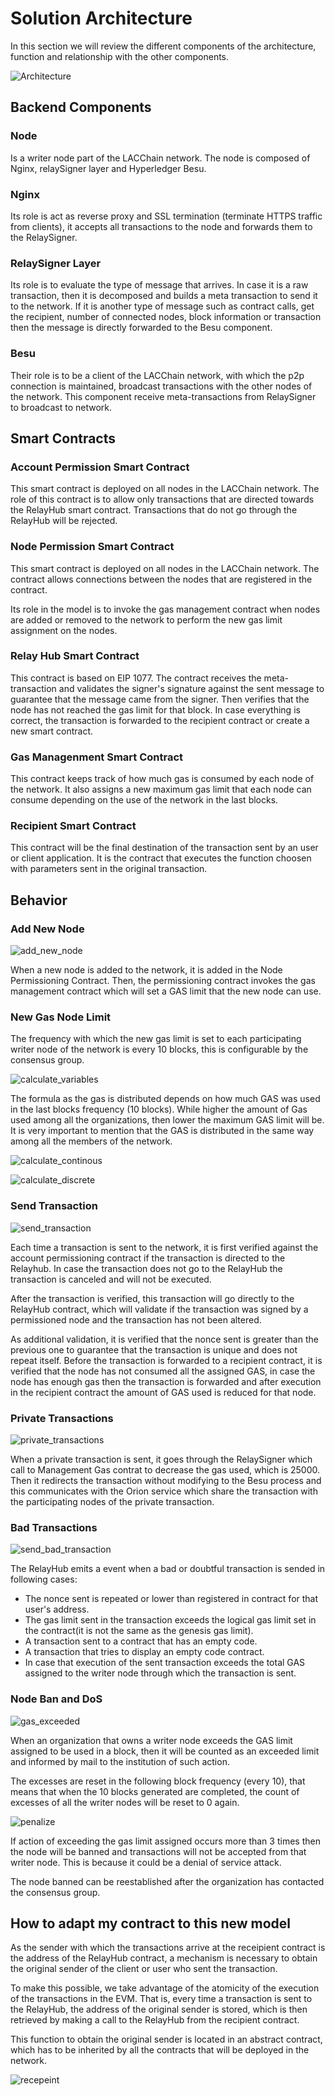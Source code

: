 # Solution Architecture

In this section we will review the different components of the architecture, function and relationship with the other components.

![Architecture](images/architecture.png)

## Backend Components

### Node
Is a writer node part of the LACChain network. The node is composed of Nginx, relaySigner layer and Hyperledger Besu.

### Nginx
Its role is act as reverse proxy and SSL termination (terminate HTTPS traffic from clients), it accepts all transactions to the node and forwards them to the RelaySigner.

### RelaySigner Layer
Its role is to evaluate the type of message that arrives. In case it is a raw transaction, then it is decomposed and builds a meta transaction to send it to the network. If it is another type of message such as contract calls, get the recipient, number of connected nodes, block information or transaction then the message is directly forwarded to the Besu component.

### Besu
Their role is to be a client of the LACChain network, with which the p2p connection is maintained, broadcast transactions with the other nodes of the network. This component receive meta-transactions from RelaySigner to broadcast to network.

## Smart Contracts

### Account Permission Smart Contract
This smart contract is deployed on all nodes in the LACChain network. The role of this contract is to allow only transactions that are directed towards the RelayHub smart contract. Transactions that do not go through the RelayHub will be rejected.

### Node Permission Smart Contract
This smart contract is deployed on all nodes in the LACChain network. The contract allows connections between the nodes that are registered in the contract. 

Its role in the model is to invoke the gas management contract when nodes are added or removed to the network to perform the new gas limit assignment on the nodes.

### Relay Hub Smart Contract
This contract is based on EIP 1077. The contract receives the meta-transaction and validates the signer's signature against the sent message to guarantee that the message came from the signer. Then verifies that the node has not reached the gas limit for that block. In case everything is correct, the transaction is forwarded to the recipient contract or create a new smart contract.

### Gas Managenment Smart Contract
This contract keeps track of how much gas is consumed by each node of the network. It also assigns a new maximum gas limit that each node can consume depending on the use of the network in the last blocks.

### Recipient Smart Contract
This contract will be the final destination of the transaction sent by an user or client application. It is the contract that executes the function choosen with parameters sent in the original transaction.

## Behavior

### Add New Node

![add_new_node](images/add_new_nodo.png)

When a new node is added to the network, it is added in the Node Permissioning Contract. Then, the permissioning contract invokes the gas management contract which will set a GAS limit that the new node can use.

### New Gas Node Limit

The frequency with which the new gas limit is set to each participating writer node of the network is every 10 blocks, this is configurable by the consensus group.

![calculate_variables](images/calculate_variables.png)

The formula as the gas is distributed depends on how much GAS was used in the last blocks frequency (10 blocks). While higher the amount of Gas used among all the organizations, then lower the maximum GAS limit will be. It is very important to mention that the GAS is distributed in the same way among all the members of the network.

![calculate_continous](images/calculate_continous.png)

![calculate_discrete](images/calculate_discrete.png)

### Send Transaction

![send_transaction](images/send_transaction.png)

Each time a transaction is sent to the network, it is first verified against the account permissioning contract if the transaction is directed to the Relayhub. In case the transaction does not go to the RelayHub the transaction is canceled and will not be executed. 

After the transaction is verified, this transaction will go directly to the RelayHub contract, which will validate if the transaction was signed by a permissioned node and the transaction has not been altered.

As additional validation, it is verified that the nonce sent is greater than the previous one to guarantee that the transaction is unique and does not repeat itself. Before the transaction is forwarded to a recipient contract, it is verified that the node has not consumed all the assigned GAS, in case the node has enough gas then the transaction is forwarded and after execution in the recipient contract the amount of GAS used is reduced for that node.

### Private Transactions

![private_transactions](images/private_transactions.png)

When a private transaction is sent, it goes through the RelaySigner which call to Management Gas contrat to decrease the gas used, which is 25000. Then it redirects the transaction without modifying to the Besu process and this communicates with the Orion service which share the transaction with the participating nodes of the private transaction.

### Bad Transactions

![send_bad_transaction](images/send_bad_transaction.png)

The RelayHub emits a event when a bad or doubtful transaction is sended in following cases:
- The nonce sent is repeated or lower than registered in contract for that user's address.
- The gas limit sent in the transaction exceeds the logical gas limit set in the contract(it is not the same as the genesis gas limit).
- A transaction sent to a contract that has an empty code.
- A transaction that tries to display an empty code contract.
- In case that execution of the sent transaction exceeds the total GAS assigned to the writer node through which the transaction is sent.

### Node Ban and DoS

![gas_exceeded](images/gas_exceeded.png)

When an organization that owns a writer node exceeds the GAS limit assigned to be used in a block, then it will be counted as an exceeded limit and informed by mail to the institution of such action. 

The excesses are reset in the following block frequency (every 10), that means that when the 10 blocks generated are completed, the count of excesses of all the writer nodes will be reset to 0 again.

![penalize](images/penalize.png)

If action of exceeding the gas limit assigned occurs more than 3 times then the node will be banned and transactions will not be accepted from that writer node. This is because it could be a denial of service attack.

The node banned can be reestablished after the organization has contacted the consensus group.

## How to adapt my contract to this new model

As the sender with which the transactions arrive at the receipient contract is the address of the RelayHub contract, a mechanism is necessary to obtain the original sender of the client or user who sent the transaction. 

To make this possible, we take advantage of the atomicity of the execution of the transactions in the EVM. That is, every time a transaction is sent to the RelayHub, the address of the original sender is stored, which is then retrieved by making a call to the RelayHub from the recipient contract.

This function to obtain the original sender is located in an abstract contract, which has to be inherited by all the contracts that will be deployed in the network.

![recepeint](images/recepeint.png)


